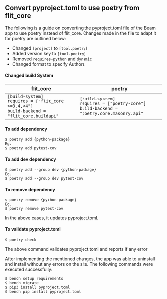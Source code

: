 ## Convert pyproject.toml to use poetry from flit_core

The following is a guide on converting the pyproject.toml file of the Beam app to use poetry instead of flit_core. Changes made in the file to adapt it for poetry are outlined below:

- Changed `[project]` to `[tool.poetry]`
- Added version key to `[tool.poetry]`
- Removed `requires-python` and `dynamic`
- Changed format to specify Authors

#### Changed build System

| flit_core                                                                                         | poetry                                                                                          |
| ------------------------------------------------------------------------------------------------- | ----------------------------------------------------------------------------------------------- |
| `[build-system]`<br>`requires = ["flit_core >=3.4,<4"]`<br>`build-backend = "flit_core.buildapi"` | `[build-system]`<br>`requires = ["poetry-core"]`<br>`build-backend = "poetry.core.masonry.api"` |

#### To add dependency

```
$ poetry add {python-package}
Eg.
$ poetry add pytest-cov
```

#### To add dev dependency

```
$ poetry add --group dev {python-package}
Eg.
$ poetry add --group dev pytest-cov
```

#### To remove dependency

```
$ poetry remove {python-package}
Eg.
$ poetry remove pytest-cov
```

In the above cases, it updates pyproject.toml.

#### To validate pyproject.toml

```
$ poetry check
```

The above command validates pyproject.toml and reports if any error

After implementing the mentioned changes, the app was able to uninstall and install without any errors on the site. The following commands were executed successfully:

```
$ bench setup requirements
$ bench migrate
$ pip3 install pyproject.toml
$ bench pip install pyproject.toml
```
